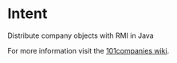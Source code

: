 # Intent
Distribute company objects with RMI in Java

For more information visit the [101companies wiki](http://www.101companies.org).
